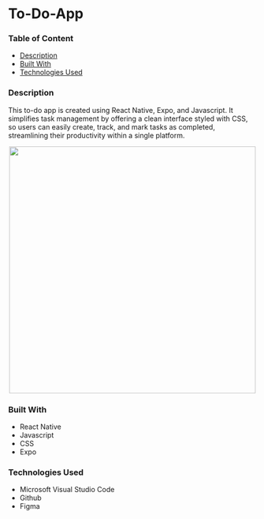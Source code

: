 # To-Do-App

### Table of Content
- [Description](#description)
- [Built With](#built-with)
- [Technologies Used](#technologies-used)

### Description

This to-do app is created using React Native, Expo, and Javascript. It simplifies task management by offering a clean interface styled with CSS, so users can easily create, track, and mark tasks as completed, streamlining their productivity within a single platform.

<p align="center">
  <img src="https://github.com/wngkyle/to-do-app/assets/99611120/a7f71f19-da27-4549-84cf-745c1995d664" width="500" >
</p>

### Built With
- React Native
- Javascript
- CSS
- Expo

### Technologies Used
- Microsoft Visual Studio Code
- Github
- Figma

